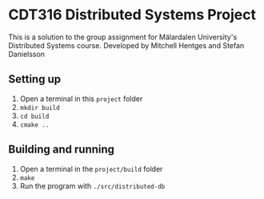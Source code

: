 # CDT316 Distributed Systems Project
This is a solution to the group assignment for Mälardalen University's Distributed Systems course.
Developed by Mitchell Hentges and Stefan Danielsson

## Setting up

1. Open a terminal in this `project` folder
2. `mkdir build`
3. `cd build`
4. `cmake ..`

## Building and running

1. Open a terminal in the `project/build` folder
2. `make`
3. Run the program with `./src/distributed-db`